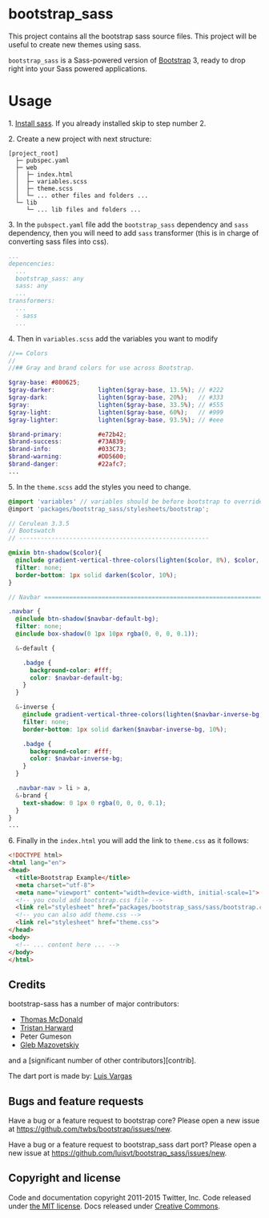 # bootstrap_sass

This project contains all the bootstrap sass source files. This project will be useful to create new themes using sass.

`bootstrap_sass` is a Sass-powered version of [Bootstrap](https://github.com/twbs/bootstrap) 3, ready to drop right into your Sass powered applications.

# Usage
1\. [Install sass](http://sass-lang.com/install). If you already installed skip to step number 2\.

2\. Create a new project with next structure:

```
[project_root]
  ├─ pubspec.yaml
  ├─ web
  │  ├─ index.html
  │  ├─ variables.scss
  │  ├─ theme.scss
  │  └─ ... other files and folders ...
  └─ lib
     └─ ... lib files and folders ...
```

3\. In the `pubspect.yaml` file add the `bootstrap_sass` dependency and `sass` dependency, then you will need to add `sass` transformer (this is in charge of converting sass files into css).

```yaml
...
depencencies:
  ...
  bootstrap_sass: any
  sass: any
  ...
transformers:
  ...
  - sass
  ...
```

4\. Then in `variables.scss` add the variables you want to modify

```scss
//== Colors
//
//## Gray and brand colors for use across Bootstrap.

$gray-base: #800625;
$gray-darker:            lighten($gray-base, 13.5%); // #222
$gray-dark:              lighten($gray-base, 20%);   // #333
$gray:                   lighten($gray-base, 33.5%); // #555
$gray-light:             lighten($gray-base, 60%);   // #999
$gray-lighter:           lighten($gray-base, 93.5%); // #eee

$brand-primary:          #e72b42;
$brand-success:          #73A839;
$brand-info:             #033C73;
$brand-warning:          #DD5600;
$brand-danger:           #22afc7;
...
```

5\. In the `theme.scss` add the styles you need to change.

```scss
@import 'variables' // variables should be before bootstrap to override variable values
@import 'packages/bootstrap_sass/stylesheets/bootstrap';

// Cerulean 3.3.5
// Bootswatch
// -----------------------------------------------------

@mixin btn-shadow($color){
  @include gradient-vertical-three-colors(lighten($color, 8%), $color, 60%, darken($color, 4%));
  filter: none;
  border-bottom: 1px solid darken($color, 10%);
}

// Navbar =====================================================================

.navbar {
  @include btn-shadow($navbar-default-bg);
  filter: none;
  @include box-shadow(0 1px 10px rgba(0, 0, 0, 0.1));

  &-default {

    .badge {
      background-color: #fff;
      color: $navbar-default-bg;
    }
  }

  &-inverse {
    @include gradient-vertical-three-colors(lighten($navbar-inverse-bg, 8%), lighten($navbar-inverse-bg, 4%), 60%, darken($navbar-inverse-bg, 2%));
    filter: none;
    border-bottom: 1px solid darken($navbar-inverse-bg, 10%);

    .badge {
      background-color: #fff;
      color: $navbar-inverse-bg;
    }
  }

  .navbar-nav > li > a,
  &-brand {
    text-shadow: 0 1px 0 rgba(0, 0, 0, 0.1);
  }
}
...
```

6\. Finally in the `index.html` you will add the link to `theme.css` as it follows:

```html
<!DOCTYPE html>
<html lang="en">
<head>
  <title>Bootstrap Example</title>
  <meta charset="utf-8">
  <meta name="viewport" content="width=device-width, initial-scale=1">
  <!-- you could add bootstrap.css file -->
  <link rel="stylesheet" href="packages/bootstrap_sass/sass/bootstrap.css">
  <!-- you can also add theme.css -->
  <link rel="stylesheet" href="theme.css">
</head>
<body>
  <!-- ... content here ... -->
</body>
</html>
```

## Credits

bootstrap-sass has a number of major contributors:

<!-- feel free to make these link wherever you wish -->
* [Thomas McDonald](https://twitter.com/thomasmcdonald_)
* [Tristan Harward](http://www.trisweb.com)
* Peter Gumeson
* [Gleb Mazovetskiy](https://github.com/glebm)

and a [significant number of other contributors][contrib].

The dart port is made by: [Luis Vargas](https://github.com/luisvt)

## Bugs and feature requests

Have a bug or a feature request to bootstrap core?  Please open a new issue at https://github.com/twbs/bootstrap/issues/new.

Have a bug or a feature request to bootstrap_sass dart port? Please open a new issue at https://github.com/luisvt/bootstrap_sass/issues/new.

## Copyright and license

Code and documentation copyright 2011-2015 Twitter, Inc. Code released under [the MIT license](https://github.com/twbs/bootstrap/blob/master/LICENSE). Docs released under [Creative Commons](https://github.com/twbs/bootstrap/blob/master/docs/LICENSE).
